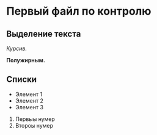 # Первый файл по контролю


## Выделение текста
*Курсив.*

**Полужирным.**

## Списки

* Элемент 1
* Элемент 2
* Элемент 3

1. Первыы нумер
2. Второы нумер


